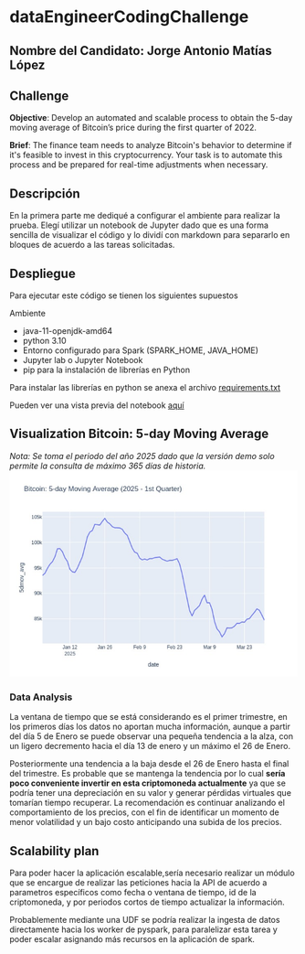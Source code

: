 # dataEngineerCodingChallenge
## Nombre del Candidato: Jorge Antonio Matías López
## Challenge

**Objective**:
Develop an automated and scalable process to obtain the 5-day moving
average of Bitcoin’s price during the first quarter of 2022.

**Brief**:
The finance team needs to analyze Bitcoin's behavior to determine if it's feasible
to invest in this cryptocurrency. Your task is to automate this process and be
prepared for real-time adjustments when necessary.

## Descripción
En la primera parte me dediqué a configurar el ambiente para realizar la prueba. Elegí utilizar un notebook de Jupyter dado que es una forma sencilla de visualizar el código y lo dividí con markdown para separarlo en bloques de acuerdo a las tareas solicitadas.

## Despliegue

Para ejecutar este código se tienen los siguientes supuestos

Ambiente 
- java-11-openjdk-amd64
- python 3.10
- Entorno configurado para Spark (SPARK_HOME, JAVA_HOME)
- Jupyter lab o Jupyter Notebook
- pip para la instalación de librerías en Python

Para instalar las librerías en python se anexa el archivo [requirements.txt](requirements.txt)

Pueden ver una vista previa del notebook [aquí](dataEngineerCodingChallenge.ipynb)

## Visualization Bitcoin: 5-day Moving Average
*Nota: Se toma el periodo del año 2025 dado que la versión demo solo permite la consulta de máximo 365 días de historia.*
![Alt text](5dayAVGplot.jpg)
### Data Analysis 

La ventana de tiempo que se está considerando es el primer trimestre, en los primeros días los datos no aportan mucha información, aunque a partir del día 5 de Enero se puede observar una pequeña tendencia a la alza, con un ligero decremento hacia el día 13 de enero y un máximo el 26 de Enero. 

Posteriormente una tendencia a la baja desde el 26 de Enero hasta el final del trimestre. Es probable que se mantenga la tendencia por lo cual **sería poco conveniente invertir en esta criptomoneda actualmente** ya que se podría tener una depreciación en su valor y generar pérdidas virtuales que tomarían tiempo recuperar. La recomendación es continuar analizando el comportamiento de los precios, con el fin de identificar un momento de menor volatilidad y un bajo costo anticipando una subida de los precios.

## Scalability plan 

Para poder hacer la aplicación escalable,sería necesario realizar un módulo que se encargue de realizar las peticiones hacia la API de acuerdo a parametros específicos como fecha o ventana de tiempo, id de la criptomoneda, y por periodos cortos de tiempo actualizar la información.

Probablemente mediante una UDF se podría realizar la ingesta de datos directamente hacia los worker de pyspark, para paralelizar esta tarea y poder escalar asignando más recursos en la aplicación de spark. 

